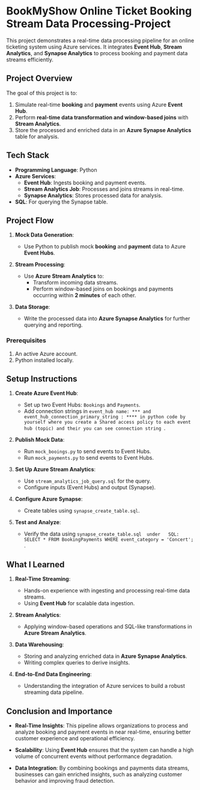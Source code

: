 # BookMyShow Online Ticket Booking Stream Data Processing-Project

This project demonstrates a real-time data processing pipeline for an online ticketing system using Azure services. It integrates **Event Hub**, **Stream Analytics**, and **Synapse Analytics** to process booking and payment data streams efficiently.

## **Project Overview**

The goal of this project is to:
1. Simulate real-time **booking** and **payment** events using Azure **Event Hub**.
2. Perform **real-time data transformation and window-based joins** with **Stream Analytics**.
3. Store the processed and enriched data in an **Azure Synapse Analytics** table for analysis.

## **Tech Stack**
- **Programming Language**: Python
- **Azure Services**:
  - **Event Hub**: Ingests booking and payment events.
  - **Stream Analytics Job**: Processes and joins streams in real-time.
  - **Synapse Analytics**: Stores processed data for analysis.
- **SQL**: For querying the Synapse table.

## **Project Flow**
1. **Mock Data Generation**:
   - Use Python to publish mock **booking** and **payment** data to Azure **Event Hubs**.

2. **Stream Processing**:
   - Use **Azure Stream Analytics** to:
     - Transform incoming data streams.
     - Perform window-based joins on bookings and payments occurring within **2 minutes** of each other.

3. **Data Storage**:
   - Write the processed data into **Azure Synapse Analytics** for further querying and reporting.

### **Prerequisites**
1. An active Azure account.
4. Python installed locally.

## Setup Instructions
1. **Create Azure Event Hub**:
   - Set up two Event Hubs: `Bookings` and `Payments`.
   - Add connection strings in `event_hub name: *** and event_hub_connection_primary_string : **** in python code by yourself where you create a Shared access policy to each event hub (topic) and their you can see connection string `.

2. **Publish Mock Data**:
   - Run `mock_booings.py` to send events to Event Hubs.
   - Run `mock_payments.py` to send events to Event Hubs.

3. **Set Up Azure Stream Analytics**:
   - Use `stream_analytics_job_query.sql` for the query.
   - Configure inputs (Event Hubs) and output (Synapse).

4. **Configure Azure Synapse**:
   - Create tables using `synapse_create_table.sql`.

5. **Test and Analyze**:
   - Verify the data using `synapse_create_table.sql  under   SQL:  SELECT * FROM BookingPayments WHERE event_category = 'Concert'; `.

## **What I Learned**
1. **Real-Time Streaming**:
   - Hands-on experience with ingesting and processing real-time data streams.
   - Using **Event Hub** for scalable data ingestion.

2. **Stream Analytics**:
   - Applying window-based operations and SQL-like transformations in **Azure Stream Analytics**.

3. **Data Warehousing**:
   - Storing and analyzing enriched data in **Azure Synapse Analytics**.
   - Writing complex queries to derive insights.

4. **End-to-End Data Engineering**:
   - Understanding the integration of Azure services to build a robust streaming data pipeline.

## **Conclusion and Importance**

- **Real-Time Insights**:
  This pipeline allows organizations to process and analyze booking and payment events in near real-time, ensuring better customer experience and operational efficiency.

- **Scalability**:
  Using **Event Hub** ensures that the system can handle a high volume of concurrent events without performance degradation.

- **Data Integration**:
  By combining bookings and payments data streams, businesses can gain enriched insights, such as analyzing customer behavior and improving fraud detection.
